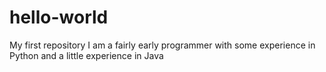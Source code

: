 # hello-world
My first repository
I am a fairly early programmer with some experience in Python and a little experience in Java
